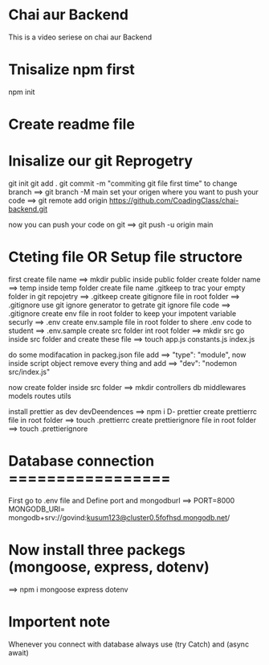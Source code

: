 # Chai aur Backend

This is a video seriese on chai aur Backend

# Tnisalize npm first

npm init

# Create readme file

# Inisalize our git Reprogetry

git init
git add .
git commit -m "commiting git file first time"
to change branch ==> git branch -M main
set your origen where you want to push your code ==> git remote add origin https://github.com/CoadingClass/chai-backend.git

now you can push your code on git ==> git push -u origin main

# Cteting file OR Setup file structore

first create file name ==> mkdir public
inside public folder create folder name ==> temp
inside temp folder create file name .gitkeep to trac your empty folder in git repojetry ==> .gitkeep
create gitignore file in root folder ==> .gitignore
use git ignore generator to getrate git ignore file code ==> .gitignore
create env file in root folder to keep your impotent variable securly ==> .env
create env.sample file in root folder to shere .env code to student ==> .env.sample
create src folder int root folder ==> mkdir src
go inside src folder and create these file ==> touch app.js constants.js index.js

do some modifacation in packeg.json file add ==> "type": "module",
now inside script object remove every thing and add ==> "dev": "nodemon src/index.js"

now create folder inside src folder ==> mkdir controllers db middlewares models routes utils

install prettier as dev devDeendences ==> npm i D- prettier
create prettierrc file in root folder ==> touch .prettierrc
create prettierignore file in root folder ==> touch .prettierignore

# Database connection =================
First go to .env file and Define port and mongodburl ==>
PORT=8000
MONGODB_URI= mongodb+srv://govind:kusum123@cluster0.5fofhsd.mongodb.net/

# Now install three packegs (mongoose, express, dotenv) 
==> npm i mongoose express dotenv

# Importent note
 Whenever you connect with database always use (try Catch) and (async await)

